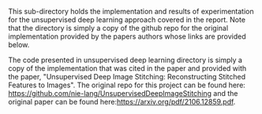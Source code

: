 This sub-directory holds the implementation and results of experimentation for the unsupervised deep learning approach covered in the report. Note that the directory is simply a copy of the github repo for the original implementation provided by the papers authors whose links are provided below. 

The code presented in unsupervised deep learning directory is simply a copy of the implementation that was cited in the paper and provided with the paper, "Unsupervised Deep Image 
Stitching: Reconstructing Stitched Features to Images". The original repo for this project can be found here: https://github.com/nie-lang/UnsupervisedDeepImageStitching and the 
original paper can be found here:https://arxiv.org/pdf/2106.12859.pdf.
